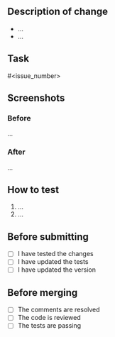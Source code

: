 ## Description of change

* ...
* ...

## Task

#<issue_number>

## Screenshots

### Before

...

### After

...

## How to test

1. ...
2. ...

## Before submitting

- [ ] I have tested the changes
- [ ] I have updated the tests
- [ ] I have updated the version

## Before merging

- [ ] The comments are resolved
- [ ] The code is reviewed
- [ ] The tests are passing
